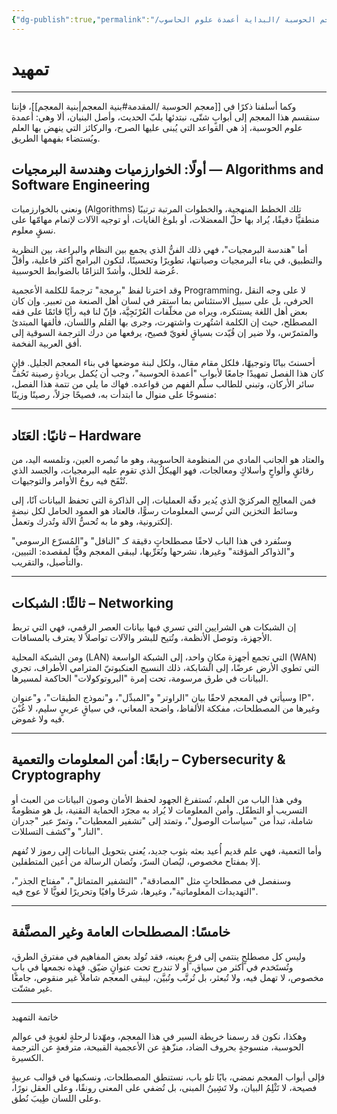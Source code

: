 ```yaml
---
{"dg-publish":true,"permalink":"/معجم الحوسبة /البداية أعمدة علوم الحاسوب/","dgPassFrontmatter":true}
---
```


# تمهيد
---

وكما أسلفنا ذكرًا في [[معجم الحوسبة /المقدمة#بنية المعجم\|بنية المعجم]]، فإننا سنقسم هذا المعجم إلى أبوابٍ شتّى، نبتدئها بلبّ الحديث، وأصل البنيان، ألا وهي: أعمدة علوم الحوسبة، إذ هي القواعد التي يُبنى عليها الصرح، والركائز التي ينهض بها العلم ويُستضاء بفهمها الطريق.

## أولًا: الخوارزميات وهندسة البرمجيات — Algorithms and Software Engineering

ونعني بالخوارزميات (Algorithms) تلك الخطط المنهجية، والخطوات المرتبة ترتيبًا منطقيًّا دقيقًا، يُراد بها حلّ المعضلات، أو بلوغ الغايات، أو توجيه الآلات لإتمام مهامّها على نسقٍ معلوم.

أما "هندسة البرمجيات"، فهي ذلك الفنُّ الذي يجمع بين النظام والبراعة، بين النظرية والتطبيق، في بناء البرمجيات وصيانتها، تطويرًا وتحسينًا، لتكون البرامج أكثر فاعلية، وأقلّ عُرضة للخلل، وأشدّ التزامًا بالضوابط الحوسبية.

وقد اخترنا لفظ "برمجة" ترجمةً للكلمة الأعجمية Programming، لا على وجه النقل الحرفي، بل على سبيل الاستئناس بما استقر في لسان أهل الصنعة من تعبير. وإن كان بعض أهل اللغة يستنكره، ويراه من مخلّفات العُرْنَجِيَّة، فإنّ لنا فيه رأيًا قائمًا على فقه المصطلح، حيث إن الكلمة اشتُهرت واشتهرت، وجرى بها القلم واللسان، فألفها المبتدئ والمتمرّس، ولا ضير إن قُيّدت بسياقٍ لغويّ فصيح، يرفعها من درك الترجمة السوقية إلى أفق العربية الفخمة.

أحسنتَ بيانًا وتوجيهًا، فلكل مقام مقال، ولكل لبنة موضعها في بناء المعجم الجليل. فإن كان هذا الفصل تمهيدًا جامعًا لأبواب "أعمدة الحوسبة"، وجب أن يُكمل بريادةٍ رصينة تَحُفُّ سائر الأركان، وتبني للطالب سلّم الفهم من قواعده. فهاك ما يلي من تتمة هذا الفصل، منسوجًا على منوال ما ابتدأت به، فصيحًا جزلاً، رصينًا وزينًا:


---

## ثانيًا: العَتَاد – Hardware

والعتاد هو الجانب المادي من المنظومة الحاسوبية، وهو ما تُبصره العين، وتلمسه اليد، من رقائقٍ وألواحٍ وأسلاكٍ ومعالجات، فهو الهيكلُ الذي تقوم عليه البرمجيات، والجسد الذي تُنْفَخ فيه روحُ الأوامر والتوجيهات.

فمن المعالِج المركزيّ الذي يُدير دفّة العمليات، إلى الذاكرة التي تحفظ البيانات آنًا، إلى وسائط التخزين التي تُرسي المعلومات رسوًّا، فالعتاد هو العمود الحامل لكل نبضةٍ إلكترونية، وهو ما به تُحسُّ الآلة وتُدرك وتعمل.

وسنُفرد في هذا الباب لاحقًا مصطلحاتٍ دقيقة كـ "الناقل" و"المُسرّع الرسومي" و"الذواكر المؤقتة" وغيرها، نشرحها ونُعَرِّبها، ليبقى المعجم وفيًّا لمقصده: التبيين، والتأصيل، والتقريب.


---

## ثالثًا: الشبكات – Networking

إن الشبكات هي الشرايين التي تسري فيها بيانات العصر الرقمي، فهي التي تربط الأجهزة، وتوصل الأنظمة، وتُتيح للبشر والآلات تواصلاً لا يعترف بالمسافات.

ومن الشبكة المحلية (LAN) التي تجمع أجهزة مكانٍ واحد، إلى الشبكة الواسعة (WAN) التي تطوي الأرض عرضًا، إلى الشابكة، ذلك النسيج العنكبوتيّ المترامي الأطراف، تجري البيانات في طرق مرسومة، تحت إمرة "البروتوكولات" الحاكمة لمسيرها.

وسيأتي في المعجم لاحقًا بيان "الراوتر" و"المبدِّل"، و"نموذج الطبقات"، و"عنوان IP"، وغيرها من المصطلحات، مفككة الألفاظ، واضحة المعاني، في سياقٍ عربيٍ سليم، لا غُبْنَ فيه ولا غموض.


---

## رابعًا: أمن المعلومات والتعمية – Cybersecurity & Cryptography

وفي هذا الباب من العلم، تُستفرغ الجهود لحفظ الأمان وصون البيانات من العبث أو التسريب أو التطفّل. وأمن المعلومات لا يُراد به مجرّد الحماية التقنية، بل هو منظومةٌ شاملة، تبدأ من "سياسات الوصول"، وتمتد إلى "تشفير المعطيات"، وتمرّ عبر "جدران النار" و"كشف التسللات".

وأما التعمية، فهي علم قديم أُعيد بعثه بثوب جديد، يُعنى بتحويل البيانات إلى رموز لا تُفهم إلا بمفتاح مخصوص، ليُصان السرّ، وتُصان الرسالة من أعين المتطفلين.

وسنفصل في مصطلحاتٍ مثل "المصادقة"، "التشفير المتماثل"، "مفتاح الجذر"، "التهديدات المعلوماتية"، وغيرها، شرحًا وافيًا وتحريرًا لغويًّا لا عوج فيه.


---

## خامسًا: المصطلحات العامة وغير المصنَّفة

وليس كل مصطلحٍ ينتمي إلى فرعٍ بعينه، فقد تُولد بعض المفاهيم في مفترق الطرق، وتُستَخدم في أكثر من سياق، أو لا تندرج تحت عنوانٍ ضيّق. فهذه نجمعها في بابٍ مخصوص، لا تهمل فيه، ولا تُبعثر، بل تُرتَّب وتُبيَّن، ليبقى المعجم شاملاً غير منقوص، جامعًا غير مشتّت.


---

خاتمة التمهيد

وهكذا، نكون قد رسمنا خريطة السير في هذا المعجم، ومهّدنا لرحلةٍ لغويةٍ في عوالم الحوسبة، منسوجةٍ بحروف الضاد، منزّهةٍ عن الأعجمية القبيحة، مترفعةٍ عن الترجمة الكسيرة.

فإلى أبواب المعجم نمضي، بابًا تلو باب، نستنطق المصطلحات، ونسكبها في قوالب عربيةٍ فصيحة، لا تَثْلِمُ البيان، ولا تَشِينُ المبنى، بل تُضفي على المعنى رونقًا، وعلى العقل نورًا، وعلى اللسان طِيبَ نُطق.



